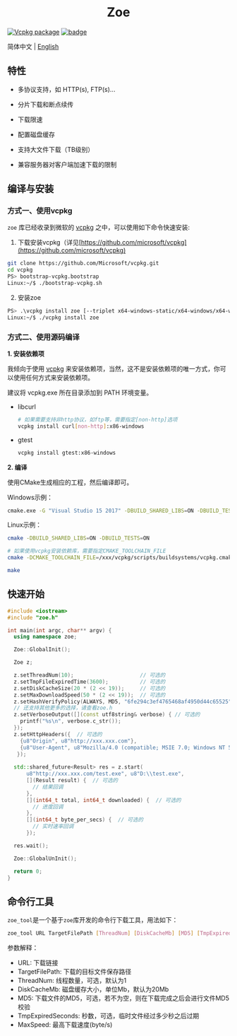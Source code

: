 <h1 align="center">Zoe</h1>

[![Vcpkg package](https://img.shields.io/badge/Vcpkg-package-blueviolet)](https://github.com/microsoft/vcpkg/tree/master/ports/zoe)
[![badge](https://img.shields.io/badge/license-GUN-blue)](https://github.com/winsoft666/zoe/blob/master/LICENSE)

简体中文 | [ English](README.md)

## 特性

- 多协议支持，如 HTTP(s), FTP(s)...
  
- 分片下载和断点续传
  
- 下载限速

- 配置磁盘缓存

- 支持大文件下载（TB级别）

- 兼容服务器对客户端加速下载的限制

## 编译与安装

### 方式一、使用vcpkg

`zoe` 库已经收录到微软的 [vcpkg](https://github.com/microsoft/vcpkg/tree/master/ports/zoe) 之中，可以使用如下命令快速安装:

1. 下载安装vcpkg（详见[https://github.com/microsoft/vcpkg](https://github.com/microsoft/vcpkg)

```bash
git clone https://github.com/Microsoft/vcpkg.git
cd vcpkg
PS> bootstrap-vcpkg.bootstrap
Linux:~/$ ./bootstrap-vcpkg.sh
```

2. 安装zoe

```bash
PS> .\vcpkg install zoe [--triplet x64-windows-static/x64-windows/x64-windows-static-md and etc...]
Linux:~/$ ./vcpkg install zoe
```

### 方式二、使用源码编译

**1. 安装依赖项**

我倾向于使用 [vcpkg](https://github.com/microsoft/vcpkg) 来安装依赖项，当然，这不是安装依赖项的唯一方式，你可以使用任何方式来安装依赖项。

建议将 vcpkg.exe 所在目录添加到 PATH 环境变量。

- libcurl
    ```bash
    # 如果需要支持非http协议，如ftp等，需要指定[non-http]选项
    vcpkg install curl[non-http]:x86-windows
    ```

- gtest
  
    ```bash
    vcpkg install gtest:x86-windows
    ```


**2. 编译**

使用CMake生成相应的工程，然后编译即可。

Windows示例：

```bash
cmake.exe -G "Visual Studio 15 2017" -DBUILD_SHARED_LIBS=ON -DBUILD_TESTS=ON -S %~dp0 -B %~dp0build
```

Linux示例：

```bash
cmake -DBUILD_SHARED_LIBS=ON -DBUILD_TESTS=ON

# 如果使用vcpkg安装依赖库，需要指定CMAKE_TOOLCHAIN_FILE
cmake -DCMAKE_TOOLCHAIN_FILE=/xxx/vcpkg/scripts/buildsystems/vcpkg.cmake -DVCPKG_TARGET_TRIPLET=x64-linux -DBUILD_SHARED_LIBS=ON -DBUILD_TESTS=ON

make
```

## 快速开始

```cpp
#include <iostream>
#include "zoe.h"

int main(int argc, char** argv) {
  using namespace zoe;

  Zoe::GlobalInit();

  Zoe z;

  z.setThreadNum(10);                     // 可选的
  z.setTmpFileExpiredTime(3600);          // 可选的
  z.setDiskCacheSize(20 * (2 << 19));     // 可选的
  z.setMaxDownloadSpeed(50 * (2 << 19));  // 可选的
  z.setHashVerifyPolicy(ALWAYS, MD5, "6fe294c3ef4765468af4950d44c65525"); // 可选的, 支持 MD5, CRC32, SHA256
  // 还支持其他更多的选择，请查看zoe.h
  z.setVerboseOutput([](const utf8string& verbose) { // 可选的
    printf("%s\n", verbose.c_str());
  });
  z.setHttpHeaders({  // 可选的
    {u8"Origin", u8"http://xxx.xxx.com"},
    {u8"User-Agent", u8"Mozilla/4.0 (compatible; MSIE 7.0; Windows NT 5.1)"}
   });
  
  std::shared_future<Result> res = z.start(
      u8"http://xxx.xxx.com/test.exe", u8"D:\\test.exe",
      [](Result result) {  // 可选的
        // 结果回调
      },
      [](int64_t total, int64_t downloaded) {  // 可选的
        // 进度回调
      },
      [](int64_t byte_per_secs) {  // 可选的
        // 实时速率回调
      });

  res.wait();

  Zoe::GlobalUnInit();

  return 0;
}
```

## 命令行工具
`zoe_tool`是一个基于`zoe`库开发的命令行下载工具，用法如下：

```bash
zoe_tool URL TargetFilePath [ThreadNum] [DiskCacheMb] [MD5] [TmpExpiredSeconds] [MaxSpeed]
```

参数解释：
- URL: 下载链接
- TargetFilePath: 下载的目标文件保存路径
- ThreadNum: 线程数量，可选，默认为1
- DiskCacheMb: 磁盘缓存大小，单位Mb，默认为20Mb
- MD5: 下载文件的MD5，可选，若不为空，则在下载完成之后会进行文件MD5校验
- TmpExpiredSeconds: 秒数，可选，临时文件经过多少秒之后过期
- MaxSpeed: 最高下载速度(byte/s)
